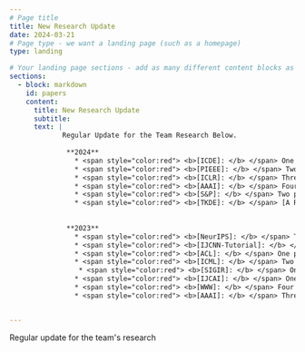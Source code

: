 ```yaml
---
# Page title
title: New Research Update 
date: 2024-03-21
# Page type - we want a landing page (such as a homepage)
type: landing

# Your landing page sections - add as many different content blocks as you like
sections:
  - block: markdown
    id: papers
    content:
      title: New Research Update
      subtitle: 
      text: |
             Regular Update for the Team Research Below.
             
              **2024**
                * <span style="color:red"> <b>[ICDE]: </b> </span> One paper on fairness and privacy of GNNs were accepted at <span style="color:red"> <b> ICDE </b> </span> (03/2024).     
                * <span style="color:red"> <b>[PIEEE]: </b> </span> Two papers on GNNs were accepted at <span style="color:red"> <b>Proceedings of the IEEE </b> </span> (IF: 20.6, the oldest journal in IEEE with over 110 years of history) (02/2024).
                * <span style="color:red"> <b>[ICLR]: </b> </span> Three papers on LLMs and GNNs were accepted at <span style="color:red"> <b>ICLR-2024 (CORE A*) </b> </span> (01/2024).
                * <span style="color:red"> <b>[AAAI]: </b> </span> Four papers on were accepted at <span style="color:red"> <b>AAAI-24(CORE A*/CCF A) </b> </span> (12/2023).
                * <span style="color:red"> <b>[S&P]: </b> </span> Two papers on security and privacy of GNNs were accepted at <span style="color:red"> <b>IEEE S&P-2024 and NDSS-2024 (Top Security Conferences) </b> </span> (11/2023).    
                * <span style="color:red"> <b>[TKDE]: </b> </span> [A Roadmap on Unifying LLMs and Knowledge Graphs](https://arxiv.org/pdf/2306.08302.pdf) is released (01/2024).
                
                
              **2023**
                * <span style="color:red"> <b>[NeurIPS]: </b> </span> Three papers on graph neural networks were accepted at <span style="color:red"> <b>NeurIPS-23 </b> </span> (09/2023).
                * <span style="color:red"> <b>[IJCNN-Tutorial]: </b> </span> A [tutorial on Graph Self-supervised Learning](../../post/GSSL_tutorial.pdf) presented at<span style="color:red"> <b> IJCNN-2023 </b> </span> (07/2023).
                * <span style="color:red"> <b>[ACL]: </b> </span> One paper on knowledge graph was accepted by <span style="color:red"> <b> ACL-2023 </b> </span> (04/2023).
                * <span style="color:red"> <b>[ICML]: </b> </span> Two papers on graph neural networks were accepted in top conferences: <span style="color:red"> <b>ICML-23 </b> </span>(x2)(04/2023).
                 * <span style="color:red"> <b>[SIGIR]: </b> </span> One paper on graph neural networks were accepted at <span style="color:red"> <b>SIGIR-23 </b> </span>(x1) (04/2023).
                * <span style="color:red"> <b>[IJCAI]: </b> </span> One paper on graph neural networks were accepted at <span style="color:red"> <b>IJCAI-23 </b> </span>(x1)  (04/2023).
                * <span style="color:red"> <b>[WWW]: </b> </span> Four papers on graph neural networks were accepted by <span style="color:red"> <b> WWW-2023 </b> </span> (01/2023). 
                * <span style="color:red"> <b>[AAAI]: </b> </span> Three papers on graph neural networks were accepted by <span style="color:red"> <b> AAAI-2023 </b> </span> (11/2022).


---
```

Regular update for the team's research